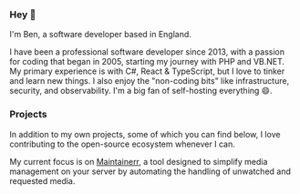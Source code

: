### Hey 👋

I'm Ben, a software developer based in England.

I have been a professional software developer since 2013, with a passion for coding that began in 2005, starting my journey with PHP and VB.NET. My primary experience is with C#, React & TypeScript, but I love to tinker and learn new things. I also enjoy the "non-coding bits" like infrastructure, security, and observability. I'm a big fan of self-hosting everything 😄.

### Projects

In addition to my own projects, some of which you can find below, I love contributing to the open-source ecosystem whenever I can.

My current focus is on [Maintainerr](https://github.com/Maintainerr/Maintainerr), a tool designed to simplify media management on your server by automating the handling of unwatched and requested media.
